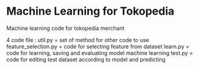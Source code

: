 # Machine Learning for Tokopedia
Machine learning code for tokopedia merchant

4 code file :
util.py = set of method for other code to use
feature_selection.py = code for selecting feature from dataset
learn.py = code for learning, saving and evaluating model machine learning
test.py = code for editing test dataset according to model and predicting
